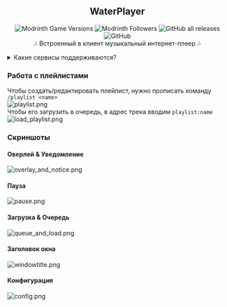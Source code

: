 <div align=center>

## WaterPlayer
![Modrinth Game Versions](https://img.shields.io/modrinth/game-versions/waterplayer?label=Minecraft%20Support&style=flat-square)
![Modrinth Followers](https://img.shields.io/modrinth/followers/waterplayer?label=Modrinth%20Followers&style=flat-square)
![GitHub all releases](https://img.shields.io/github/downloads/simply-kel/WaterPlayer/total?color=blue&label=GitHub%20Downloads&style=flat-square)
![GitHub](https://img.shields.io/github/license/simply-kel/WaterPlayer?color=blue&label=License&style=flat-square)
<br>
🎶 Встроенный в клиент музыкальный интернет-плеер 🎶
</div>

<details>
<summary>Какие сервисы поддерживаются?</summary>

* YouTube
* SoundCloud
* Spotify
* Яндекс Музыка
* Deezer
* Apple Music
* Flowery TTS
* Twitch стримы
* Bandcamp
* Vimeo
* HTTP(s) ссылки
    * MP3
    * FLAC
    * MP3
    * Matroska/WebM (AAC, Opus or Vorbis codecs)
    * MP4/M4A (AAC codec)
    * OGG streams (Opus, Vorbis and FLAC codecs)
    * AAC streams
    * Stream playlists (M3U and PLS)
### Configuration
Перейдите в категорию "Секретная информация!", или `./config/WaterPlayer/config.json` для указания токенов
Все поддерживаемые ссылки и запросы см. [здесь](https://github.com/topi314/LavaSrc#supported-urls-and-queries)

Для получения идентификатора клиента Spotify (ClientId и ClientSecret) перейдите [сюда](https://developer.spotify.com/dashboard/applications)

Для получения api-токена Apple Music перейдите [сюда](https://github.com/topi314/LavaSrc#apple-music)

Получить токен доступа к Яндекс Музыке можно [здесь](https://github.com/topi314/LavaSrc#yandex-music)

</details>

### Работа с плейлистами
Чтобы создать/редактировать плейлист, нужно прописать команду `/playlist <name>`<br>
![playlist.png](https://kelcuprum.ru/ass/waterplayer/playlist.png)<br>
Чтобы его загрузить в очередь, в адрес трека вводим `playlist:name`<br>
![load_playlist.png](https://kelcuprum.ru/ass/waterplayer/load_playlist.png)<br>

### Скриншоты
#### Оверлей & Уведомление
![overlay_and_notice.png](https://kelcuprum.ru/ass/waterplayer/overlay_and_notice.png)
#### Пауза
![pause.png](https://kelcuprum.ru/ass/waterplayer/pause.png)
#### Загрузка & Очередь
![queue_and_load.png](https://kelcuprum.ru/ass/waterplayer/queue_and_load.png)
#### Заголовок окна
![windowtitle.png](https://kelcuprum.ru/ass/waterplayer/windowtitle.png)
#### Конфигурация
![config.png](https://kelcuprum.ru/ass/waterplayer/config.png)
